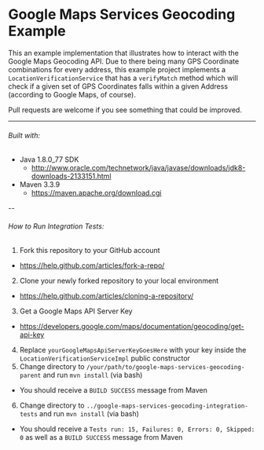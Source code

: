 # Google Maps Services Geocoding Example

This an example implementation that illustrates how to interact with the Google Maps Geocoding API.
Due to there being many GPS Coordinate combinations for every address, this example project implements a `LocationVerificationService` that has a `verifyMatch` method which will check if a given set of GPS Coordinates falls within a given Address (according to Google Maps, of course).

Pull requests are welcome if you see something that could be improved.

---

###### Built with:
* Java 1.8.0_77 SDK
  * http://www.oracle.com/technetwork/java/javase/downloads/jdk8-downloads-2133151.html
* Maven 3.3.9
  * https://maven.apache.org/download.cgi

--

###### How to Run Integration Tests:
1. Fork this repository to your GitHub account
  * https://help.github.com/articles/fork-a-repo/
2. Clone your newly forked repository to your local environment
  * https://help.github.com/articles/cloning-a-repository/
3. Get a Google Maps API Server Key
  * https://developers.google.com/maps/documentation/geocoding/get-api-key
4. Replace `yourGoogleMapsApiServerKeyGoesHere` with your key inside the `LocationVerificationServiceImpl` public constructor
5. Change directory to `/your/path/to/google-maps-services-geocoding-parent` and run `mvn install` (via bash)
  * You should receive a `BUILD SUCCESS` message from Maven
6. Change directory to `../google-maps-services-geocoding-integration-tests` and run `mvn install` (via bash)
  * You should receive a `Tests run: 15, Failures: 0, Errors: 0, Skipped: 0` as well as a `BUILD SUCCESS` message from Maven 
